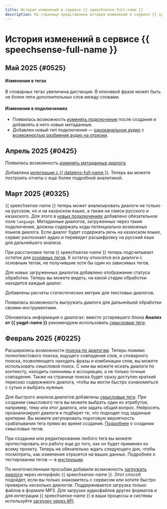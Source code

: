 ```yaml
---
title: История изменений в сервисе {{ speechsense-full-name }}
description: На странице представлена история изменений в сервисе {{ speechsense-full-name }}.
---
```


# История изменений в сервисе {{ speechsense-full-name }}

## Май 2025 {#0525}

#### Изменения в тегах

В словарных тегах увеличена дистанция. В ключевой фразе может быть не более пяти дополнительных слов между словами.

#### Изменения в подключениях

* Появилась возможность [изменять подключение](../operations/connection/edit.md) после создания и добавлять в него новые метаданные.
* Добавлен новый тип подключения — [одноканальное аудио](../operations/connection/create.md#create-one-channel-audio-connection) с [возможностью разбиения аудио на отрезки](../operations/data/upload-data-split.md).

## Апрель 2025 {#0425}

Появилась возможность [изменять метаданные диалога](../operations/data/manage-dialogs.md#edit-dialog-metadata).

Добавлена [интеграция с {{ datalens-full-name }}](../operations/external-integrations/create-datalens-connection.md). Теперь вы можете построить отчеты с еще более подробной аналитикой.

## Март 2025 {#0325}

{{ speechsense-name }} теперь может анализировать диалоги не только на русском, но и на казахском языке, а также на смеси русского и казахского. Для этого в [новых подключениях](../operations/connection/create.md) добавлено обязательное поле `language`. Метаданные диалогов, загруженных через такие подключения, должны содержать коды потенциально возможных языков диалога. Если диалог будет содержать речь на казахском языке, сервис распознает аудио и переведет расшифровку на русский язык для дальнейшего анализа.

При расстановке тегов {{ speechsense-name }} теперь подсчитывает _остаток_ для [основных тегов](../concepts/tags.md#dependent-tags). К остатку относятся все диалоги с основным тегом, не получившие хотя бы один из зависимых тегов. 

Для новых загруженных диалогов добавлено отображение статуса обработки. Теперь вы можете видеть, на какой стадии обработки находится каждый диалог.

Добавлены расчеты статистических метрик для текстовых диалогов. 

Появилась возможность выгружать диалоги для дальнейшей обработки своими инструментами.

Обновилась информация о диалогах: вместо устаревшего блока **Анализ от {{ yagpt-name }}** рекомендуем использовать [смысловые теги](../concepts/tags.md#sense-tags).

## Февраль 2025 {#0225}

Расширились возможности [поиска по диалогам](../concepts/dialogs.md#filters). Теперь помимо полнотекстового поиска, ищущего совпадения слов, и словарного поиска, позволяющего находить фразы и комбинации слов, вы можете использовать смысловой поиск. С ним вы можете искать диалоги по контексту, находить синонимы и ассоциации, а не только точные совпадения. Также на странице поиска будет сразу доступен краткий пересказ содержимого диалога, чтобы вы могли быстро ознакомиться с сутью и выбрать нужные.

Для быстрого анализа диалогов добавлены [смысловые теги](../concepts/tags.md#sense-tags). При создании смыслового тега вы можете выбрать один из атрибутов, например, тему или итог диалога, или задать общий вопрос. Нейросеть проанализирует диалоги и подберет те, что подходят под заданные критерии. Вы можете регулировать пороговую вероятность срабатывания тега прямо во время создания. [Подробнее](../operations/project/tag/create-sense-tag.md) о создании смысловых тегов.

При создании или редактировании любого тега вы можете протестировать его работу еще до того, как он будет применен ко всему проекту. Теперь не обязательно ждать следующего дня, чтобы посмотреть, как изменения отразятся на ваших данных. Подробнее о тестировании тегов — в [инструкции](../operations/project/tag/test.md).

По многочисленным просьбам добавили возможность [загружать диалоги](../operations/data/upload-audio-console.md) через интерфейс {{ speechsense-name }}. Этот способ подойдет, если вы только знакомитесь с сервисом или хотите быстро проверить несколько диалогов. Поддерживается загрузка только файлов в формате MP3. Для загрузки аудиофайлов других форматов и для интеграции {{ speechsense-name }} в ваши процессы и системы используйте [загрузку через API](../operations/data/upload-data.md).
